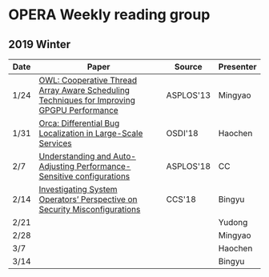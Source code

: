 # OPERA Weekly reading group


## 2019 Winter

| Date        |   Paper   |   Source       |  Presenter |
| ------------- |-------------| -----| -----| 
| 1/24 | [OWL: Cooperative Thread Array Aware Scheduling Techniques for Improving GPGPU Performance](https://users.ece.cmu.edu/~omutlu/pub/owl_asplos13.pdf) | ASPLOS'13 | Mingyao | 
| 1/31 | [Orca: Differential Bug Localization in Large-Scale Services](https://www.usenix.org/system/files/osdi18-bhagwan.pdf) |  OSDI'18  | Haochen|
| 2/7  | [Understanding and Auto-Adjusting Performance-Sensitive configurations](https://arxiv.org/pdf/1710.07628.pdf) | ASPLOS'18 | CC |
| 2/14 | [Investigating System Operators’ Perspective on Security Misconfigurations](https://kevin.borgolte.me/files/pdf/ccs2018-security-misconfigurations.pdf) | CCS'18 | Bingyu |
| 2/21 |  |  | Yudong |
| 2/28 |  |  | Mingyao |
| 3/7  |  |  | Haochen |
| 3/14 |  |  | Bingyu |

